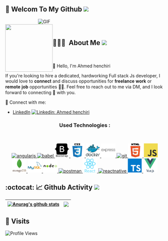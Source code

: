 <h2>👋 Welcom To My Github <img src="https://media.giphy.com/media/12oufCB0MyZ1Go/giphy.gif" width="50"></h2>


<img align="right" width="400" alt="GIF" src="https://blog.cloudlayer.io/content/images/2020/12/coding-freak.gif"/>



<a href="https://avatars.githubusercontent.com/u/44137944?v=4"><img align="left" width="150" height="150" src="https://avatars.githubusercontent.com/u/44137944?v=4"></a>
</br></br>

##  👨🏻‍💻 &nbsp;About Me <img src="https://media.giphy.com/media/WUlplcMpOCEmTGBtBW/giphy.gif" width="30"> 
  </br>

  </br>
👋 Hello, I'm Ahmed henchiri

If you're looking to hire a dedicated, hardworking Full stack Js developer, I would love to 𝐜𝐨𝐧𝐧𝐞𝐜𝐭 and discuss opportunities for 𝐟𝐫𝐞𝐞𝐥𝐚𝐧𝐜𝐞 𝐰𝐨𝐫𝐤 or 𝐫𝐞𝐦𝐨𝐭𝐞 𝐣𝐨𝐛 opportunities 👨‍💼. Feel free to reach out to me via DM, and I look forward to connecting 🤝 with you.

 
   
🚀 Connect with me: 

- [LinkedIn](https://www.linkedin.com/in/ahmed-henchiri-b8b31a251/)
[![Linkedin: Ahmed henchiri](https://img.shields.io/badge/-houdarouaissi-blue?style=flat-square&logo=Linkedin&logoColor=white&link=https://www.linkedin.com/in/ahmed-henchiri-b8b31a251/)](https://www.linkedin.com/in/ahmed-henchiri-b8b31a251/)

<h3 align="center">Used Technologies : </h3>

<br/>
<div align="center">
  <p align="center"> <a href="https://angular.io" target="_blank"> <img src="https://upload.wikimedia.org/wikipedia/commons/thumb/c/cf/Angular_full_color_logo.svg/1200px-Angular_full_color_logo.svg.png" alt="angularjs" width="45" height="45" target="_blank"/> </a> <a href="https://babeljs.io/" target="_blank"> <img src="https://www.vectorlogo.zone/logos/babeljs/babeljs-icon.svg" alt="babel" width="45" height="45"/> </a> <a href="https://getbootstrap.com" target="_blank"> <img src="https://raw.githubusercontent.com/devicons/devicon/master/icons/bootstrap/bootstrap-plain-wordmark.svg" alt="bootstrap" width="45" height="45"/> </a> <a href="https://www.w3schools.com/css/" target="_blank"> <img src="https://raw.githubusercontent.com/devicons/devicon/master/icons/css3/css3-original-wordmark.svg" alt="css3" width="45" height="45"/> </a>  <a href="https://www.docker.com/" target="_blank"> <img src="https://raw.githubusercontent.com/devicons/devicon/master/icons/docker/docker-original-wordmark.svg" alt="docker" width="45" height="45"/> </a> <a href="https://expressjs.com" target="_blank"> <img src="https://raw.githubusercontent.com/devicons/devicon/master/icons/express/express-original-wordmark.svg" alt="express" width="45" height="45"/> </a> <a href="https://git-scm.com/" target="_blank"> <img src="https://www.vectorlogo.zone/logos/git-scm/git-scm-icon.svg" alt="git" width="45" height="45"/> </a> <a href="https://www.w3.org/html/" target="_blank"> <img src="https://raw.githubusercontent.com/devicons/devicon/master/icons/html5/html5-original-wordmark.svg" alt="html5" width="45" height="45"/> </a>  <a href="https://developer.mozilla.org/en-US/docs/Web/JavaScript" target="_blank"> <img src="https://raw.githubusercontent.com/devicons/devicon/master/icons/javascript/javascript-original.svg" alt="javascript" width="45" height="45"/> </a>  <a href="https://www.mongodb.com/" target="_blank"> <img src="https://raw.githubusercontent.com/devicons/devicon/master/icons/mongodb/mongodb-original-wordmark.svg" alt="mongodb" width="45" height="45"/> </a> <a href="https://www.mysql.com/" target="_blank"> <img src="https://raw.githubusercontent.com/devicons/devicon/master/icons/mysql/mysql-original-wordmark.svg" alt="mysql" width="45" height="45"/> </a> <a href="https://nodejs.org" target="_blank"> <img src="https://raw.githubusercontent.com/devicons/devicon/master/icons/nodejs/nodejs-original-wordmark.svg" alt="nodejs" width="45" height="45"/> </a>  <a href="https://postman.com" target="_blank"> <img src="https://www.vectorlogo.zone/logos/getpostman/getpostman-icon.svg" alt="postman" width="45" height="45"/> </a>  <a href="https://reactjs.org/" target="_blank"> <img src="https://raw.githubusercontent.com/devicons/devicon/master/icons/react/react-original-wordmark.svg" alt="react" width="45" height="45"/> </a> <a href="https://reactnative.dev/" target="_blank"> <img src="https://reactnative.dev/img/header_logo.svg" alt="reactnative" width="45" height="45"/> </a>  <a href="https://www.typescriptlang.org/" target="_blank"> <img src="https://raw.githubusercontent.com/devicons/devicon/master/icons/typescript/typescript-original.svg" alt="typescript" width="45" height="45"/> </a> <a href="https://vuejs.org/" target="_blank"> <img src="https://raw.githubusercontent.com/devicons/devicon/master/icons/vuejs/vuejs-original-wordmark.svg" alt="vuejs" width="45" height="45"/> </a>   </p>
</div>


## :octocat: 📈 Github Activity <img src="https://cdn.discordapp.com/emojis/778638806877732894.gif" width="25px">
| <a href="https://github.com/anuraghazra/github-readme-stats"><img align="center" src="https://github-readme-stats.vercel.app/api?username=Ahmedhenchiri&show_icons=true&count_private=true&hide_border=true" alt="Anurag's github stats" /></a> | <a href="https://github.com/anuraghazra/github-readme-stats"><img align="center" src="https://github-readme-stats.vercel.app/api/top-langs/?username=Ahmedhenchiri&langs_count=8&layout=compact&hide_border=true" /></a> |
| ------------- | ------------- |

   
## 👀 Visits
![Profile Views](https://komarev.com/ghpvc/?username=Ahmedhenchiri&color=blue)



